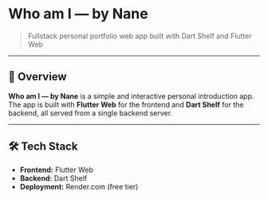 # Who am I — by Nane

> Fullstack personal portfolio web app built with Dart Shelf and Flutter Web

---

## 🌟 Overview

**Who am I — by Nane** is a simple and interactive personal introduction app.
The app is built with **Flutter Web** for the frontend and **Dart Shelf** for the backend, all served from a single backend server.

---

## 🛠️ Tech Stack

- **Frontend:** Flutter Web
- **Backend:** Dart Shelf
- **Deployment:** Render.com (free tier)
